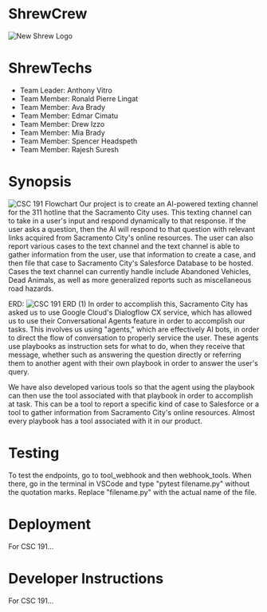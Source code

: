 # ShrewCrew
 ![New Shrew Logo](https://github.com/user-attachments/assets/388f4ea8-84b1-4097-a011-387a7e9315f8)

ShrewTechs
=======
- Team Leader: Anthony Vitro
- Team Member: Ronald Pierre Lingat
- Team Member: Ava Brady
- Team Member: Edmar Cimatu
- Team Member: Drew Izzo
- Team Member: Mia Brady
- Team Member: Spencer Headspeth
- Team Member: Rajesh Suresh

Synopsis
=======
![CSC 191 Flowchart](https://github.com/user-attachments/assets/133ecc88-1d52-418b-97fb-18da42199855)
Our project is to create an AI-powered texting channel for the 311 hotline that the Sacramento City uses. This texting channel can to take in a user's input and respond dynamically to that response. If the user asks a question, then the AI will respond to that question with relevant links acquired from Sacramento City's online resources. The user can also report various cases to the text channel and the text channel is able to gather information from the user, use that information to create a case, and then file that case to Sacramento City's Salesforce Database to be hosted. Cases the text channel can currently handle include Abandoned Vehicles, Dead Animals, as well as more generalized reports such as miscellaneous road hazards.

ERD:
![CSC 191 ERD (1)](https://github.com/user-attachments/assets/09cd77e6-c200-442d-8311-2f85988b67b6)
In order to accomplish this, Sacramento City has asked us to use Google Cloud's Dialogflow CX service, which has allowed us to use their Conversational Agents feature in order to accomplish our tasks. This involves us using "agents," which are effectively AI bots, in order to direct the flow of conversation to properly service the user. These agents use playbooks as instruction sets for what to do, when they receive that message, whether such as answering the question directly or referring them to another agent with their own playbook in order to answer the user's query.

We have also developed various tools so that the agent using the playbook can then use the tool associated with that playbook in order to accomplish at task. This can be a tool to report a specific kind of case to Salesforce or a tool to gather information from Sacramento City's online resources. Almost every playbook has a tool associated with it in our product.

Testing
=======
To test the endpoints, go to tool_webhook and then webhook_tools. When there, go in the terminal in VSCode and type "pytest filename.py" without the quotation marks. Replace "filename.py" with the actual name of the file. 

Deployment
=======
For CSC 191...

Developer Instructions
=======
For CSC 191...
